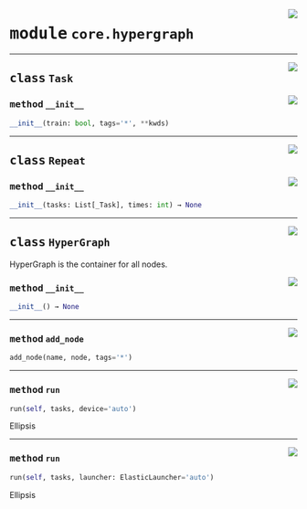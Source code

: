 <!-- markdownlint-disable -->

<a href="https://github.com/tjyuyao/ice-learn/blob/main/ice/core/hypergraph.py#L0"><img align="right" style="float:right;" src="https://img.shields.io/badge/-source-cccccc?style=flat-square"></a>

# <kbd>module</kbd> `core.hypergraph`








---

<a href="https://github.com/tjyuyao/ice-learn/blob/main/ice/core/hypergraph.py#L24"><img align="right" style="float:right;" src="https://img.shields.io/badge/-source-cccccc?style=flat-square"></a>

## <kbd>class</kbd> `Task`






<a href="https://github.com/tjyuyao/ice-learn/blob/main/ice/core/hypergraph.py#L33"><img align="right" style="float:right;" src="https://img.shields.io/badge/-source-cccccc?style=flat-square"></a>

### <kbd>method</kbd> `__init__`

```python
__init__(train: bool, tags='*', **kwds)
```











---

<a href="https://github.com/tjyuyao/ice-learn/blob/main/ice/core/hypergraph.py#L80"><img align="right" style="float:right;" src="https://img.shields.io/badge/-source-cccccc?style=flat-square"></a>

## <kbd>class</kbd> `Repeat`






<a href="https://github.com/tjyuyao/ice-learn/blob/main/ice/core/hypergraph.py#L83"><img align="right" style="float:right;" src="https://img.shields.io/badge/-source-cccccc?style=flat-square"></a>

### <kbd>method</kbd> `__init__`

```python
__init__(tasks: List[_Task], times: int) → None
```











---

<a href="https://github.com/tjyuyao/ice-learn/blob/main/ice/core/hypergraph.py#L101"><img align="right" style="float:right;" src="https://img.shields.io/badge/-source-cccccc?style=flat-square"></a>

## <kbd>class</kbd> `HyperGraph`
HyperGraph is the container for all nodes.
 





<a href="https://github.com/tjyuyao/ice-learn/blob/main/ice/core/hypergraph.py#L105"><img align="right" style="float:right;" src="https://img.shields.io/badge/-source-cccccc?style=flat-square"></a>

### <kbd>method</kbd> `__init__`

```python
__init__() → None
```










---

<a href="https://github.com/tjyuyao/ice-learn/blob/main/ice/core/hypergraph.py#L117"><img align="right" style="float:right;" src="https://img.shields.io/badge/-source-cccccc?style=flat-square"></a>

### <kbd>method</kbd> `add_node`

```python
add_node(name, node, tags='*')
```







---

<a href="https://github.com/tjyuyao/ice-learn/blob/main/ice/core/hypergraph.py#L132"><img align="right" style="float:right;" src="https://img.shields.io/badge/-source-cccccc?style=flat-square"></a>

### <kbd>method</kbd> `run`

```python
run(self, tasks, device='auto')
```

Ellipsis




---

<a href="https://github.com/tjyuyao/ice-learn/blob/main/ice/core/hypergraph.py#L132"><img align="right" style="float:right;" src="https://img.shields.io/badge/-source-cccccc?style=flat-square"></a>

### <kbd>method</kbd> `run`

```python
run(self, tasks, launcher: ElasticLauncher='auto')
```

Ellipsis





